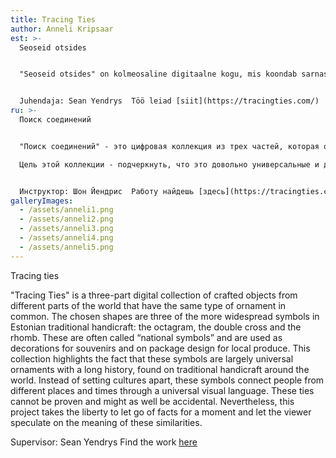 ```yaml
---
title: Tracing Ties
author: Anneli Kripsaar
est: >-
  Seoseid otsides


  "Seoseid otsides" on kolmeosaline digitaalne kogu, mis koondab sarnaseid ornamente kandvaid käsitööesemeid maailma eri paigust. Valitud kolm kujundit ehk kaheksakand, topeltrist ja romb on eesti traditsioonilises käsitöös ühed laialdasemalt levinud kirjad. Tihti kutsutakse neid "rahvuslikeks sümboliteks" ja kasutatakse nii suveniiride kaunistamiseks kui ka kohaliku toidutoodangu pakendikujunduses. Selle kogu eesmärk on rõhutada, et tegemist on üsnagi universaalsete ja pika ajalooga sümbolitega, mida võib leida traditsioonilisel käsitööl üle maailma. Selle asemel, et eristada üht kultuuri teisest, ühendavad need kirjad eri paigus ja eri aegadel elanud inimesi läbi üldkehtiva visuaalse keele. Neid sidemeid ei saa tõestada ning need võivad sama hästi olla juhuslikud. Sellegipoolest võtab see projekt endale vabaduse lasta korraks faktidest lahti ja lubab vaatajal ise spekuleerida nende sarnasuste üle.


  Juhendaja: Sean Yendrys  Töö leiad [siit](https://tracingties.com/)
ru: >-
  Поиск соединений


  "Поиск соединений" - это цифровая коллекция из трех частей, которая объединяет изделия ручной работы со схожими орнаментами со всего мира. Три выбранных изображения, а именно восьмиугольник, двойной крест и ромб, являются одними из наиболее широко используемых в эстонских традиционных изделиях ручной работы. Их часто называют «национальными символами» и используют как для украшения сувениров, так и для оформления упаковки местных продуктов питания.  \

  Цель этой коллекции - подчеркнуть, что это довольно универсальные и давние символы, которые можно найти в традиционных ремеслах по всему миру. Вместо того, чтобы отличать одну культуру от другой, эти буквы объединяют людей, которые жили в разных местах и ​​в разное время с помощью общего визуального языка. Эти связи не могут быть доказаны и могут быть случайными. Тем не менее, этот проект лишает себя возможности на некоторое время отказаться от фактов и позволить зрителю рассуждать об их сходстве.


  Инструктор: Шон Йендрис  Работу найдешь [здесь](https://tracingties.com/)
galleryImages:
  - /assets/anneli1.png
  - /assets/anneli2.png
  - /assets/anneli3.png
  - /assets/anneli4.png
  - /assets/anneli5.png
---
```

Tracing ties

"Tracing Ties" is a three-part digital collection of crafted objects from different parts of the world that have the same type of ornament in common. The chosen shapes are three of the more widespread symbols in Estonian traditional handicraft: the octagram, the double cross and the rhomb. These are often called “national symbols” and are used as decorations for souvenirs and on package design for local produce. This collection highlights the fact that these symbols are largely universal ornaments with a long history, found on traditional handicraft around the world. Instead of setting cultures apart, these symbols connect people from different places and times through a universal visual language. These ties cannot be proven and might as well be accidental. Nevertheless, this project takes the liberty to let go of facts for a moment and let the viewer speculate on the meaning of these similarities.

Supervisor: Sean Yendrys  Find the work [here](https://tracingties.com/)
